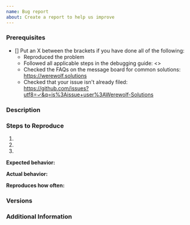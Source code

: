 ```yaml
---
name: Bug report
about: Create a report to help us improve
---
```


<!--

Have you read Werewolf's Code of Conduct? By filing an Issue, you are expected to comply with it, including treating everyone with respect: https://github.com/Werewolf-Solutions/.github/tree/main/profile/CODE_OF_CONDUCT.md

Do you want to ask a question? Are you looking for support? The Werewolf DEV group on Telegram (https://t.me/+U5HeS5RfvENJKxWo) or the Werewolf server (https://discord.gg/Zvf2RBwE) on discord are the best places for getting support

-->

### Prerequisites

- [] Put an X between the brackets if you have done all of the following:
  - Reproduced the problem
  - Followed all applicable steps in the debugging guide: <>
  - Checked the FAQs on the message board for common solutions: <https://werewolf.solutions>
  - Checked that your issue isn't already filed: <https://github.com/issues?utf8=✓&q=is%3Aissue+user%3AWerewolf-Solutions>

### Description

<!-- Description of the issue -->

### Steps to Reproduce

1. <!-- First Step -->
2. <!-- Second Step -->
3. <!-- and so on… -->

**Expected behavior:**

<!-- What you expect to happen -->

**Actual behavior:**

<!-- What actually happens -->

**Reproduces how often:**

<!-- What percentage of the time does it reproduce? -->

### Versions

<!-- You can get this information from  -->

### Additional Information

<!-- Any additional information, configuration or data that might be necessary to reproduce the issue. -->
